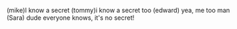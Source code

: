 (mike)I know a secret (tommy)i know a secret too 
(edward) yea, me too man
(Sara) dude everyone knows, it's no secret!
